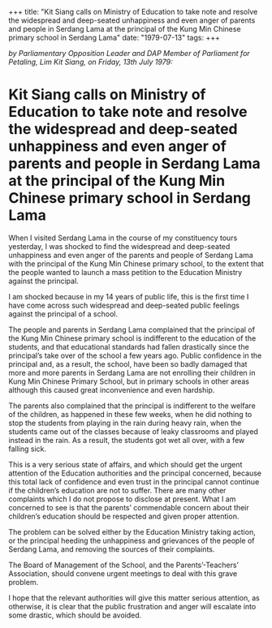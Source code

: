 +++ 
title: "Kit Siang calls on Ministry of Education to take note and resolve the widespread and deep-seated unhappiness and even anger of parents and people in Serdang Lama at the principal of the Kung Min Chinese primary school in Serdang Lama"
date: "1979-07-13"
tags:
+++

_by Parliamentary Opposition Leader and DAP Member of Parliament for Petaling, Lim Kit Siang, on Friday, 13th July 1979:_

# Kit Siang calls on Ministry of Education to take note and resolve the widespread and deep-seated unhappiness and even anger of parents and people in Serdang Lama at the principal of the Kung Min Chinese primary school in Serdang Lama

When I visited Serdang Lama in the course of my constituency tours yesterday, I was shocked to find the widespread and deep-seated unhappiness and even anger of the parents and people of Serdang Lama with the principal of the Kung Min Chinese primary school, to the extent that the people wanted to launch a mass petition to the Education Ministry against the principal.</u>

I am shocked because in my 14 years of public life, this is the first time I have come across such widespread and deep-seated public feelings against the principal of a school.

The people and parents in Serdang Lama complained that the principal of the Kung Min Chinese primary school is indifferent to the education of the students, and that educational standards had fallen drastically since the principal’s take over of the school a few years ago. Public confidence in the principal and, as a result, the school, have been so badly damaged that more and more parents in Serdang Lama are not enrolling their children in Kung Min Chinese Primary School, but in primary schools in other areas although this caused great inconvenience and even hardship.

The parents also complained that the principal is indifferent to the welfare of the children, as happened in these few weeks, when he did nothing to stop the students from playing in the rain during heavy rain, when the students came out of the classes because of leaky classrooms and played instead in the rain. As a result, the students got wet all over, with a few falling sick.

This is a very serious state of affairs, and which should get the urgent attention of the Education authorities and the principal concerned, because this total lack of confidence and even trust in the principal cannot continue if the children’s education are not to suffer. There are many other complaints which I do not propose to disclose at present. What I am concerned to see is that the parents’ commendable concern about their children’s education should be respected and given proper attention.

The problem can be solved either by the Education Ministry taking action, or the principal heeding the unhappiness and grievances of the people of Serdang Lama, and removing the sources of their complaints.

The Board of Management of the School, and the Parents’-Teachers’ Association, should convene urgent meetings to deal with this grave problem.

I hope that the relevant authorities will give this matter serious attention, as otherwise, it is clear that the public frustration and anger will escalate into some drastic, which should be avoided.

 
